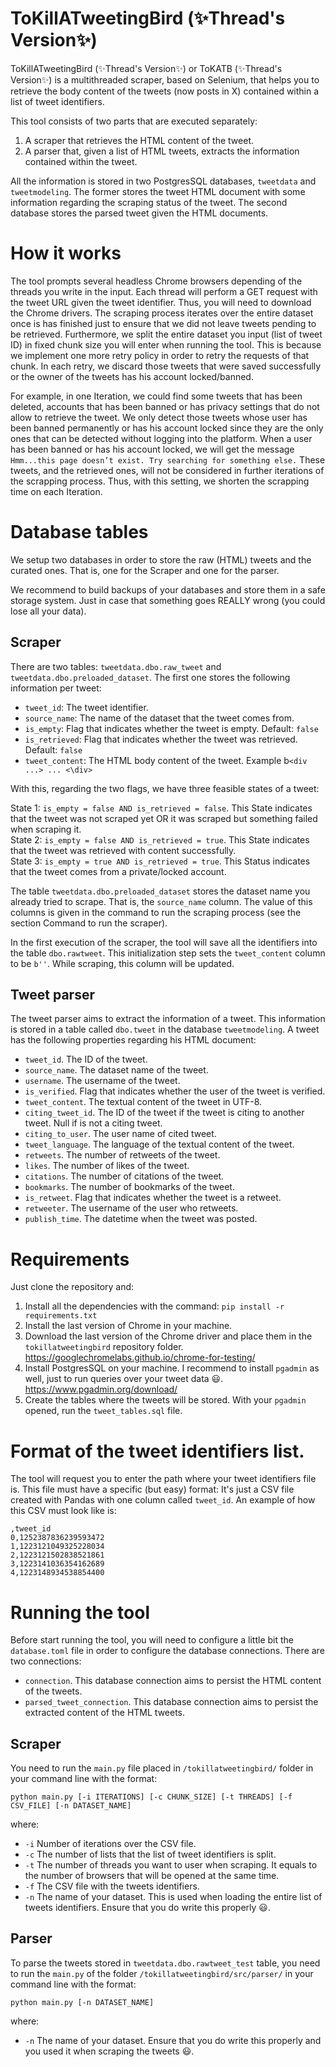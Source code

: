 # ToKillATweetingBird (✨Thread's Version✨)

ToKillATweetingBird (✨Thread's Version✨) or ToKATB (✨Thread's Version✨) is a multithreaded scraper, based on Selenium, that helps you to retrieve the body content of the tweets (now posts in X) contained within a list of tweet identifiers.

This tool consists of two parts that are executed separately:

1. A scraper that retrieves the HTML content of the tweet.
2. A parser that, given a list of HTML tweets, extracts the information contained within the tweet.

All the information is stored in two PostgresSQL databases, `tweetdata` and `tweetmodeling`. The former stores the tweet HTML document with some information regarding the scraping status of the tweet. The second database stores the parsed tweet given the HTML documents.

# How it works

The tool prompts several headless Chrome browsers depending of the threads you write in the input. Each thread will perform a GET request with the tweet URL given the tweet identifier. Thus, you will need to download the Chrome drivers.
The scraping process iterates over the entire dataset once is has finished just to ensure that we did not leave tweets pending to be retrieved. Furthermore, we split the entire dataset you input (list of tweet ID) in fixed chunk size you will enter when running the tool. This is because we implement one more retry policy in order to retry the requests of that chunk. In each retry, we discard those tweets that were saved successfully or the owner of the tweets has his account locked/banned.

For example, in one Iteration, we could find some tweets that has been deleted, accounts that has been banned or has privacy settings that do not allow to retrieve the tweet. We only detect those tweets whose user has been banned permanently or has his account locked since they are the only ones that can be detected without logging into the platform. When a user has been banned or has his account locked, we will get the message `Hmm...this page doesn’t exist. Try searching for something else.` These tweets, and the retrieved ones, will not be considered in further iterations of the scrapping process. Thus, with this setting, we shorten the scrapping time on each Iteration.


# Database tables
We setup two databases in order to store the raw (HTML) tweets and the curated ones. That is, one for the Scraper and one for the parser.

We recommend to build backups of your databases and store them in a safe storage system. Just in case that something goes REALLY wrong (you could lose all your data).

## Scraper
There are two tables: `tweetdata.dbo.raw_tweet` and `tweetdata.dbo.preloaded_dataset`. The first one stores the following information per tweet:

- `tweet_id`: The tweet identifier. <br>
- `source_name`: The name of the dataset that the tweet comes from.<br>
- `is_empty`: Flag that indicates whether the tweet is empty. Default: `false` <br>
- `is_retrieved`: Flag that indicates whether the tweet was retrieved. Default: `false` <br>
- `tweet_content`: The HTML body content of the tweet. Example b`<div ...> ... <\div>`<br>

With this, regarding the two flags, we have three feasible states of a tweet:

State 1: `is_empty = false AND is_retrieved = false`. This State indicates that the tweet was not scraped yet OR it was scraped but something failed when scraping it. <br>
State 2: `is_empty = false AND is_retrieved = true`. This State indicates that the tweet was retrieved with content successfully. <br>
State 3: `is_empty = true AND is_retrieved = true`. This Status indicates that the tweet comes from a private/locked account. <br>

The table `tweetdata.dbo.preloaded_dataset` stores the dataset name you already tried to scrape. That is, the `source_name` column. The value of this columns is given in the command to run the scraping process (see the section Command to run the scraper).

In the first execution of the scraper, the tool will save all the identifiers into the table `dbo.rawtweet`. This initialization step sets the `tweet_content` column to be `b''`. While scraping, this column will be updated.

## Tweet parser

The tweet parser aims to extract the information of a tweet. This information is stored in a table called `dbo.tweet` in the database `tweetmodeling`. A tweet has the following properties regarding his HTML document:
- `tweet_id`. The ID of the tweet.
- `source_name`. The dataset name of the tweet.
- `username`. The username of the tweet.
- `is_verified`. Flag that indicates whether the user of the tweet is verified.
- `tweet_content`. The textual content of the tweet in UTF-8.
- `citing_tweet_id`. The ID of the tweet if the tweet is citing to another tweet. Null if is not a citing tweet.
- `citing_to_user`. The user name of cited tweet.
- `tweet_language`. The language of the textual content of the tweet.
- `retweets`. The number of retweets of the tweet.
- `likes`. The number of likes of the tweet.
- `citations`. The number of citations of the tweet.
- `bookmarks`. The number of bookmarks of the tweet.
- `is_retweet`. Flag that indicates whether the tweet is a retweet.
- `retweeter`. The username of the user who retweets.
- `publish_time`. The datetime when the tweet was posted.

# Requirements

Just clone the repository and:

1. Install all the dependencies with the command:
   `pip install -r requirements.txt`
2. Install the last version of Chrome in your machine.
3. Download the last version of the Chrome driver and place them in the `tokillatweetingbird` repository folder. https://googlechromelabs.github.io/chrome-for-testing/
4. Install PostgresSQL on your machine. I recommend to install `pgadmin` as well, just to run queries over your tweet data 😃. https://www.pgadmin.org/download/
5. Create the tables where the tweets will be stored. With your `pgadmin` opened, run the `tweet_tables.sql` file.

# Format of the tweet identifiers list.

The tool will request you to enter the path where your tweet identifiers file is. This file must have a specific (but easy) format: It's just a CSV file created with Pandas with one column called `tweet_id`. An example of how this CSV must look like is:

```
,tweet_id
0,1252387836239593472
1,1223121049325228034
2,1223121502838521861
3,1223141036354162689
4,1223148934538854400
```

# Running the tool

Before start running the tool, you will need to configure a little bit the `database.toml` file in order to configure the database connections. There are two connections:
- `connection`. This database connection aims to persist the HTML content of the tweets.
- `parsed_tweet_connection`. This database connection aims to persist the extracted content of the HTML tweets.

## Scraper
You need to run the `main.py` file placed in `/tokillatweetingbird/` folder in your command line with the format:

`python main.py [-i ITERATIONS] [-c CHUNK_SIZE] [-t THREADS] [-f CSV_FILE] [-n DATASET_NAME]`

where: <br>

- `-i` Number of iterations over the CSV file. <br>
- `-c` The number of lists that the list of tweet identifiers is split. <br>
- `-t` The number of threads you want to user when scraping. It equals to the number of browsers that will be opened at the same time. <br>
- `-f` The CSV file with the tweets identifiers. <br>
- `-n` The name of your dataset. This is used when loading the entire list of tweets identifiers. Ensure that you do write this properly 😃.

## Parser
To parse the tweets stored in `tweetdata.dbo.rawtweet_test` table, you need to run the `main.py` of the folder `/tokillatweetingbird/src/parser/` in your command line with the format:

`python main.py [-n DATASET_NAME]`

where: <br>

- `-n` The name of your dataset. Ensure that you do write this properly and you used it when scraping the tweets 😃.

